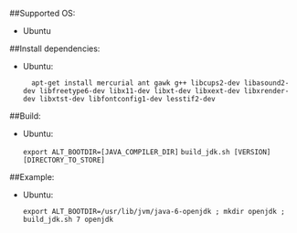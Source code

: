 ##Supported OS: 

* Ubuntu

##Install dependencies:

* Ubuntu:

		apt-get install mercurial ant gawk g++ libcups2-dev libasound2-dev libfreetype6-dev libx11-dev libxt-dev libxext-dev libxrender-dev libxtst-dev libfontconfig1-dev lesstif2-dev

##Build:

* Ubuntu:

	`export ALT_BOOTDIR=[JAVA_COMPILER_DIR]`
	`build_jdk.sh [VERSION] [DIRECTORY_TO_STORE]`

##Example:

* Ubuntu:

	`export ALT_BOOTDIR=/usr/lib/jvm/java-6-openjdk ; mkdir openjdk ; build_jdk.sh 7 openjdk`


